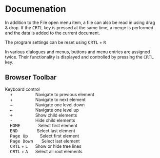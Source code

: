 # Documenation

In addition to the File open menu item, a file can also be read in using drag & drop. If the <kbd>CRTL</kbd> key is pressed at the same time, a merge is performed and the data is added to the current document.

The program settings can be reset using <kbd>CRTL</kbd> + <kbd>R</kbd>

In various dialogues and menus, buttons and menu entries are assigned twice. Their functionality is displayed and controlled by pressing the <kbd>CRTL</kbd> key.

## Browser Toolbar
Keyboard control<br>
    <kbd>&uarr;</kbd>                   Navigate to previous element<br>
    <kbd>&darr;</kbd>                   Navigate to next element<br>
    <kbd>&rarr;</kbd>                   Navigate one level down<br>
    <kbd>&larr;</kbd>                   Navigate one level up<br>
    <kbd>\+</kbd>                    Show child elements<br>
    <kbd>\-</kbd>                    Hide child elements<br>
    <kbd>HOME</kbd>                Select first element<br>
    <kbd>END</kbd>                 Select last element<br>
    <kbd>Page Up</kbd>           Select first element<br>
    <kbd>Page Down</kbd>        Select last element<br>
    <kbd>CRTL</kbd> + <kbd>L</kbd>      Show or hide tree lines<br>
    <kbd>CRTL</kbd> + <kbd>A</kbd>      Select all root elements<br>
